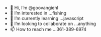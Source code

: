 - 👋 Hi, I’m @goovangiehl
- 👀 I’m interested in ...fishing
- 🌱 I’m currently learning ...javascript
- 💞️ I’m looking to collaborate on ...anything
- 📫 How to reach me ...361-389-6974

<!---
goovangiehl/goovangiehl is a ✨ special ✨ repository because its `README.md` (this file) appears on your GitHub profile.
You can click the Preview link to take a look at your changes.
--->
